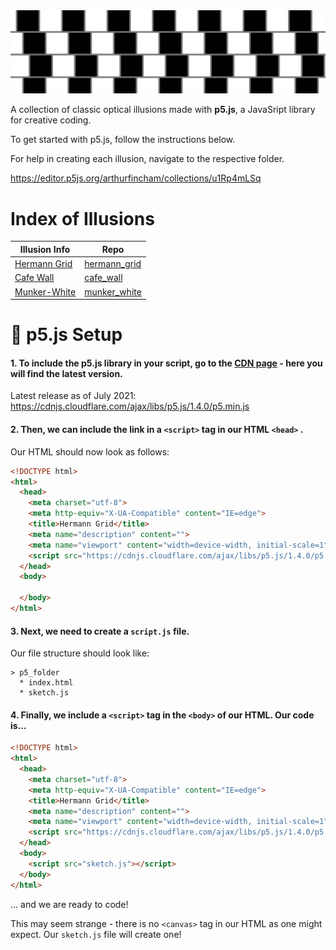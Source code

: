 <img src="resources/banner.jpeg">

A collection of classic optical illusions made with **p5.js**, a JavaSript library for creative coding.

To get started with p5.js, follow the instructions below.

For help in creating each illusion, navigate to the respective folder.

https://editor.p5js.org/arthurfincham/collections/u1Rp4mLSq

# Index of Illusions

| Illusion Info                                                                              | Repo                                                                                        |
| ------------------------------------------------------------------------------------- | ------------------------------------------------------------------------------------------- |
| [Hermann Grid](https://www.illusionsindex.org/i/hermann-grid)                        | [hermann_grid](https://github.com/arthurfincham/optical_illusions/tree/master/hermann_grid) |
| [Cafe Wall](https://github.com/arthurfincham/optical_illusions/tree/master/cafe_wall) | [cafe_wall](https://github.com/arthurfincham/optical_illusions/tree/master/cafe_wall)       |
| [Munker-White](https://michaelbach.de/ot/lum-white/)                                  | [munker_white](https://github.com/arthurfincham/optical_illusions/tree/master/munker_white) |


# :wrench: p5.js Setup
 
#### 1. To include the p5.js library in your script, go to the [**CDN page**](https://cdnjs.com/libraries/p5.js) - here you will find the latest version.

Latest release as of July 2021:
https://cdnjs.cloudflare.com/ajax/libs/p5.js/1.4.0/p5.min.js


#### 2. Then, we can include the link in a ```<script>``` tag in our HTML ```<head>``` .

Our HTML should now look as follows:

``` HTML
<!DOCTYPE html>
<html>
  <head>
    <meta charset="utf-8">
    <meta http-equiv="X-UA-Compatible" content="IE=edge">
    <title>Hermann Grid</title>
    <meta name="description" content="">
    <meta name="viewport" content="width=device-width, initial-scale=1">
    <script src="https://cdnjs.cloudflare.com/ajax/libs/p5.js/1.4.0/p5.min.js"></script>
  </head>
  <body>

  </body>
</html>
```


#### 3. Next, we need to create a ```script.js``` file.

Our file structure should look like:
```
> p5_folder
  * index.html
  * sketch.js
```

#### 4. Finally, we include a ```<script>``` tag in the ```<body>``` of our HTML. Our code is...
``` HTML
<!DOCTYPE html>
<html>
  <head>
    <meta charset="utf-8">
    <meta http-equiv="X-UA-Compatible" content="IE=edge">
    <title>Hermann Grid</title>
    <meta name="description" content="">
    <meta name="viewport" content="width=device-width, initial-scale=1">
    <script src="https://cdnjs.cloudflare.com/ajax/libs/p5.js/1.4.0/p5.min.js"></script>
  </head>
  <body>
    <script src="sketch.js"></script>
  </body>
</html>
```
... and we are ready to code!


This may seem strange - there is no ```<canvas>``` tag in our HTML as one might expect. Our ```sketch.js``` file will create one!

